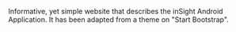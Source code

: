 Informative, yet simple website that describes the inSight Android Application. It has been adapted from a theme on "Start Bootstrap".
